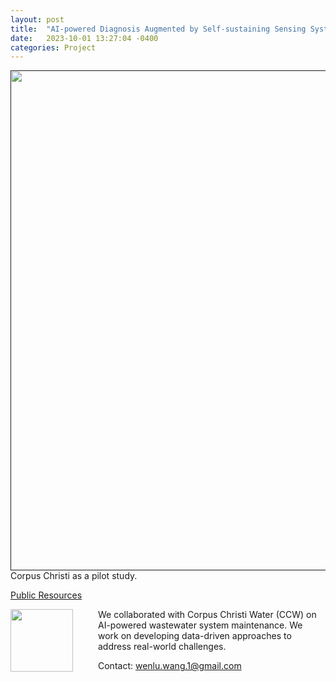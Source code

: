 ```yaml
---
layout: post
title:  "AI-powered Diagnosis Augmented by Self-sustaining Sensing System for Intelligent Wastewater Infrastructure Management"
date:   2023-10-01 13:27:04 -0400
categories: Project
---
```


<a href=""> <img align="center" src="{{ site.url }}{{ site.baseurl }}/images/water.png" style="width: 800px; box-shadow: none;"></a><br>
Corpus Christi as a pilot study.

[Public Resources](https://github.com/VV123/AI4Hydro)

<img align="left" src="{{ site.url }}{{ site.baseurl }}/images/ccw.png" width="100px" style="margin-right:40px">
We collaborated with Corpus Christi Water (CCW) on AI-powered wastewater system maintenance. We work on developing data-driven approaches to address real-world challenges.
<br>


Contact: wenlu.wang.1@gmail.com